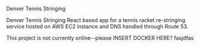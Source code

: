Denver Tennis Stringing

Denver Tennis Stringing
React based app for a tennis racket re-stringing service hosted on AWS EC2 instance and DNS handled through Route 53.

This project is not currently online--please INSERT DOCKER HERE? fasjdfas
